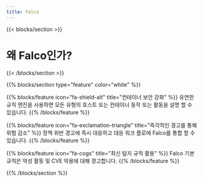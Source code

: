 ```yaml
---
title: Falco
---
```


{{< blocks/section >}}
<div class="col">
<h1 class="text-center">왜 Falco인가?</h1>
</div>

{{< /blocks/section >}}



{{% blocks/section type="feature" color="white" %}}

{{% blocks/feature icon="fa-shield-alt" title="컨테이너 보안 강화" %}}
유연한 규칙 엔진을 사용하면 모든 유형의 호스트 또는 컨테이너 동작 또는 활동을 설명 할 수 있습니다.
{{% /blocks/feature %}}

{{% blocks/feature icon="fa-exclamation-triangle" title="즉각적인 경고를 통해 위험 감소" %}}
정책 위반 경고에 즉시 대응하고 대응 워크 플로에 Falco를 통합 할 수 있습니다.
{{% /blocks/feature %}}

{{% blocks/feature icon="fa-cogs" title="최신 탐지 규칙 활용" %}}
Falco 기본 규칙은 악성 활동 및 CVE 악용에 대해 경고합니다.
{{% /blocks/feature %}}


{{% /blocks/section %}}
